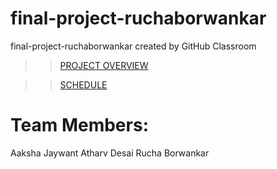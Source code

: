 # final-project-ruchaborwankar
final-project-ruchaborwankar created by GitHub Classroom

>> [PROJECT OVERVIEW](https://github.com/cu-ecen-5013/final-project-atharvdesai1996/wiki/Project-Overview)

>> [SCHEDULE](https://github.com/cu-ecen-5013/final-project-atharvdesai1996/wiki/Schedule)

# Team Members:
Aaksha Jaywant
Atharv Desai
Rucha Borwankar
